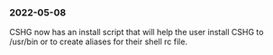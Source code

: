 ### 2022-05-08

CSHG now has an install script that will help the user install CSHG to /usr/bin or to create aliases for their shell rc file.
